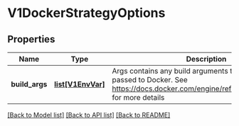 # V1DockerStrategyOptions

## Properties
Name | Type | Description | Notes
------------ | ------------- | ------------- | -------------
**build_args** | [**list[V1EnvVar]**](V1EnvVar.md) | Args contains any build arguments that are to be passed to Docker.  See https://docs.docker.com/engine/reference/builder/#/arg for more details | [optional] 

[[Back to Model list]](../README.md#documentation-for-models) [[Back to API list]](../README.md#documentation-for-api-endpoints) [[Back to README]](../README.md)


